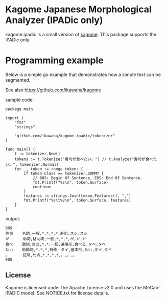 Kagome Japanese Morphological Analyzer (IPADic only)
===

kagome.ipadic is a small version of [kagome](https://github.com/ikawaha/kagome).
This package supports the IPADic only.


# Programming example

Below is a simple go example that demonstrates how a simple text can be segmented.

See also https://github.com/ikawaha/kagome 


sample code:

```go:example
package main

import (
	"fmt"
	"strings"

	"github.com/ikawaha/kagome.ipadic/tokenizer"
)

func main() {
	t := tokenizer.New()
	tokens := t.Tokenize("寿司が食べたい。") // t.Analyze("寿司が食べたい。", tokenizer.Normal)
	for _, token := range tokens {
		if token.Class == tokenizer.DUMMY {
			// BOS: Begin Of Sentence, EOS: End Of Sentence.
			fmt.Printf("%s\n", token.Surface)
			continue
		}
		features := strings.Join(token.Features(), ",")
		fmt.Printf("%s\t%v\n", token.Surface, features)
	}
}
```

output:

```text:outputs
BOS
寿司    名詞,一般,*,*,*,*,寿司,スシ,スシ
が      助詞,格助詞,一般,*,*,*,が,ガ,ガ
食べ    動詞,自立,*,*,一段,連用形,食べる,タベ,タベ
たい    助動詞,*,*,*,特殊・タイ,基本形,たい,タイ,タイ
。      記号,句点,*,*,*,*,。,。,。
EOS
```

License
---
Kagome is licensed under the Apache License v2.0 and uses the MeCab-IPADIC model. See NOTICE.txt for license details.
